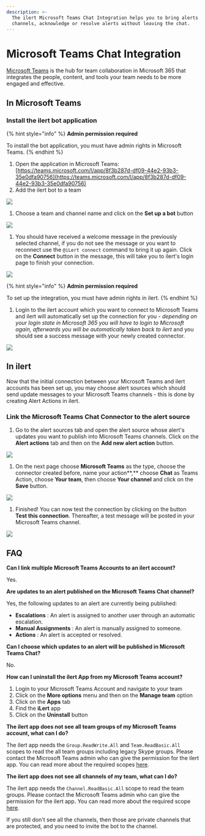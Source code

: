 ```yaml
---
description: >-
  The ilert Microsoft Teams Chat Integration helps you to bring alerts into your
  channels, acknowledge or resolve alerts without leaving the chat.
---
```


# Microsoft Teams Chat Integration

[Microsoft Teams](https://www.microsoft.com/en-ww/microsoft-teams/group-chat-software) is the hub for team collaboration in Microsoft 365 that integrates the people, content, and tools your team needs to be more engaged and effective.

## In Microsoft Teams <a href="#in-microsoft-teams" id="in-microsoft-teams"></a>

### Install the ilert bot application

{% hint style="info" %}
**Admin permission required**

To install the bot application, you must have admin rights in Microsoft Teams.
{% endhint %}

1. Open the application in Microsoft Teams: [https://teams.microsoft.com/l/app/8f3b287d-df09-44e2-93b3-35e0dfa90756](https://teams.microsoft.com/l/app/8f3b287d-df09-44e2-93b3-35e0dfa90756)
2. Add the ilert bot to a team

![](../../../.gitbook/assets/General__Demo____Microsoft_Teams.png)

1. Choose a team and channel name and click on the **Set up a bot** button

![](<../../../.gitbook/assets/General__Demo____Microsoft_Teams (1).png>)

1. You should have received a welcome message in the previously selected channel, if you do not see the message or you want to reconnect use the `@iLert connect` command to bring it up again. Click on the **Connect** button in the message, this will take you to ilert's login page to finish your connection.

![](<../../../.gitbook/assets/General__Demo____Microsoft_Teams (2).png>)

{% hint style="info" %}
**Admin permission required**

To set up the integration, you must have admin rights in ilert.
{% endhint %}

1. Login to the ilert account which you want to connect to Microsoft Teams and ilert will automatically set up the connection for you - _depending on your login state in Microsoft 365 you will have to login to Microsoft again, afterwards you will be automatically taken back to ilert_ and you should see a success message with your newly created connector.

![](<../../../.gitbook/assets/iLert (97).png>)

## In ilert <a href="#in-ilert" id="in-ilert"></a>

Now that the initial connection between your Microsoft Teams and ilert accounts has been set up, you may choose alert sources which should send update messages to your Microsoft Teams channels - this is done by creating Alert Actions in ilert.

### Link the Microsoft Teams Chat Connector to the alert source <a href="#link-the-microsoft-teams-chat-connector-to-the-alert-source" id="link-the-microsoft-teams-chat-connector-to-the-alert-source"></a>

1. Go to the alert sources tab and open the alert source whose alert's updates you want to publish into Microsoft Teams channels. Click on the **Alert actions** tab and then on the **Add new alert action** button.

![](../../../.gitbook/assets/Screenshot_16_03_21__16_04.png)

1. On the next page choose **Microsoft Teams** as the type, choose the connector created before, name your action\*\*,\*\* choose **Chat** as Teams Action, choose **Your team**, then choose **Your channel** and click on the **Save** button.

![](<../../../.gitbook/assets/iLert (98).png>)

1. Finished! You can now test the connection by clicking on the button **Test this connection**. Thereafter, a test message will be posted in your Microsoft Teams channel.

![](../../../.gitbook/assets/General__Roman____Microsoft_Teams.png)

## FAQ <a href="#faq" id="faq"></a>

**Can I link multiple Microsoft Teams Accounts to an ilert account?**

Yes.

**Are updates to an alert published on the Microsoft Teams Chat channel?**

Yes, the following updates to an alert are currently being published:

* **Escalations** : An alert is assigned to another user through an automatic escalation.
* **Manual Assignments** : An alert is manually assigned to someone.
* **Actions** : An alert is accepted or resolved.

**Can I choose which updates to an alert will be published in Microsoft Teams Chat?**

No.

**How can I uninstall the ilert App from my Microsoft Teams account?**

1. Login to your Microsoft Teams Account and navigate to your team
2. Click on the **More options** menu and then on the **Manage team** option
3. Click on the **Apps** tab
4. Find the **iLert** app
5. Click on the **Uninstall** button

**The ilert app does not see all team groups of my Microsoft Teams account, what can I do?**

The ilert app needs the `Group.ReadWrite.All` and `Team.ReadBasic.All` scopes to read the all team groups including legacy Skype groups. Please contact the Microsoft Teams admin who can give the permission for the ilert app. You can read more about the required scopes [here](https://docs.microsoft.com/en-us/graph/teams-list-all-teams).

**The ilert app does not see all channels of my team, what can I do?**

The ilert app needs the `Channel.ReadBasic.All` scope to read the team groups. Please contact the Microsoft Teams admin who can give the permission for the ilert app. You can read more about the required scope [here](https://docs.microsoft.com/en-us/graph/api/channel-list).

If you still don't see all the channels, then those are private channels that are protected, and you need to invite the bot to the channel.
